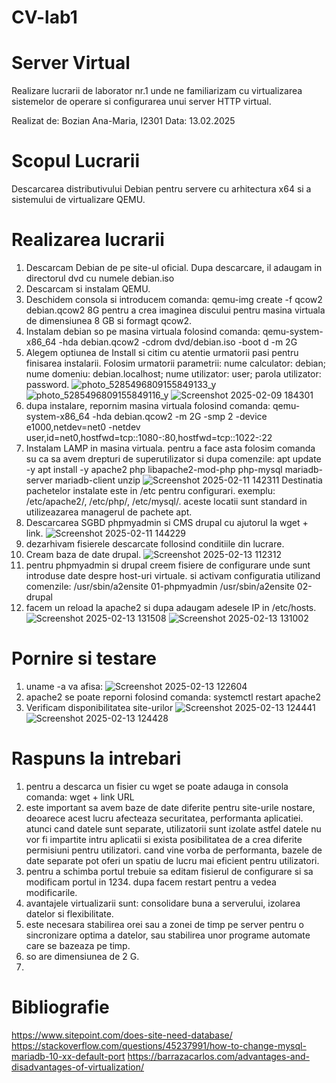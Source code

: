 # CV-lab1
# Server Virtual
Realizare lucrarii de laborator nr.1 unde ne familiarizam cu virtualizarea sistemelor de operare si configurarea unui server HTTP virtual.

Realizat de: Bozian Ana-Maria, I2301 
Data: 13.02.2025

# Scopul Lucrarii
Descarcarea distributivului Debian pentru servere cu arhitectura x64 si a sistemului de virtualizare QEMU.

# Realizarea lucrarii
1. Descarcam Debian de pe site-ul oficial. Dupa descarcare, il adaugam in directorul dvd cu numele debian.iso
2. Descarcam si instalam QEMU.
3. Deschidem consola si introducem comanda: qemu-img create -f qcow2 debian.qcow2 8G pentru a crea imaginea discului pentru masina virtuala de dimensiunea 8 GB si formagt qcow2.
4. Instalam debian so pe masina virtuala folosind comanda: qemu-system-x86_64 -hda debian.qcow2 -cdrom dvd/debian.iso -boot d -m 2G
5. Alegem optiunea de Install si citim cu atentie urmatorii pasi pentru finisarea instalarii. Folosim urmatorii parametrii:
nume calculator: debian;
nume domeniu: debian.localhost;
nume utilizator: user;
parola utilizator: password.
![photo_5285496809155849133_y](https://github.com/user-attachments/assets/eb885f58-3569-4e43-b059-338e2b9eecb4)
![photo_5285496809155849116_y](https://github.com/user-attachments/assets/a8ade105-5077-4db9-8698-a60ce9db0779)
![Screenshot 2025-02-09 184301](https://github.com/user-attachments/assets/f08629d7-780f-49aa-9dd7-e66cdddcbb3a)
6. dupa instalare, repornim masina virtuala folosind comanda:
qemu-system-x86_64 -hda debian.qcow2 -m 2G -smp 2 -device e1000,netdev=net0 -netdev user,id=net0,hostfwd=tcp::1080-:80,hostfwd=tcp::1022-:22
7. Instalam LAMP in masina virtuala. pentru a face asta folosim comanda su ca sa avem drepturi de superutilizator si dupa comenzile:
apt update -y
apt install -y apache2 php libapache2-mod-php php-mysql mariadb-server mariadb-client unzip
![Screenshot 2025-02-11 142311](https://github.com/user-attachments/assets/55f2c9d7-c635-4cbd-afbd-b54012f9a2b7)
Destinatia pachetelor instalate este in /etc pentru configurari. exemplu: /etc/apache2/, /etc/php/, /etc/mysql/. aceste locatii sunt standard in utilizeazarea managerul de pachete apt.
8. Descarcarea SGBD phpmyadmin si CMS drupal cu ajutorul la wget + link.
![Screenshot 2025-02-11 144229](https://github.com/user-attachments/assets/0e9589bf-a26b-47f3-a0b0-93824939d186)
9. dezarhivam fisierele descarcate follosind conditiile din lucrare.
10. Cream baza de date drupal. ![Screenshot 2025-02-13 112312](https://github.com/user-attachments/assets/e8e0a1ed-214b-4b69-8ca8-6f1df16b62d5)
11. pentru phpmyadmin si drupal creem fisiere de configurare unde sunt introduse date despre host-uri virtuale. si activam configuratia utilizand comenzile:
/usr/sbin/a2ensite 01-phpmyadmin
/usr/sbin/a2ensite 02-drupal
12. facem un reload la apache2 si dupa adaugam adesele IP in /etc/hosts.
![Screenshot 2025-02-13 131508](https://github.com/user-attachments/assets/4b86e601-ac84-401a-a3a7-99b111fc10d3)
![Screenshot 2025-02-13 131002](https://github.com/user-attachments/assets/796fb202-0f56-419e-aac4-c0766aabb6c8)

# Pornire si testare
1. uname -a va afisa:
![Screenshot 2025-02-13 122604](https://github.com/user-attachments/assets/cc266809-96ad-4936-a1e0-357ee1b8d314)
2. apache2 se poate reporni folosind comanda: systemctl restart apache2
3. Verificam disponibilitatea site-urilor ![Screenshot 2025-02-13 124441](https://github.com/user-attachments/assets/21b29924-efbd-4a23-b10b-2c36f35f1965)
![Screenshot 2025-02-13 124428](https://github.com/user-attachments/assets/2396ad19-6029-4138-b6ca-9b7fc2afa3a4)

# Raspuns la intrebari
1. pentru a descarca un fisier cu wget se poate adauga in consola comanda: wget + link URL
2. este important sa avem baze de date diferite pentru site-urile nostare, deoarece acest lucru afecteaza securitatea, performanta aplicatiei. atunci cand datele sunt separate, utilizatorii sunt izolate astfel datele nu vor fi impartite intru aplicatii si exista posibilitatea de a crea diferite permisiuni pentru utilizatori. cand vine vorba de performanta, bazele de date separate pot oferi un spatiu de lucru mai eficient pentru utilizatori.
3. pentru a schimba portul trebuie sa editam fisierul de configurare si sa modificam portul in 1234. dupa facem restart pentru a vedea modificarile.
4. avantajele virtualizarii sunt: consolidare buna a serverului, izolarea datelor si flexibilitate.
5. este necesara stabilirea orei sau a zonei de timp pe server pentru o sincronizare optima a datelor, sau stabilirea unor programe automate care se bazeaza pe timp.
6. so are dimensiunea de 2 G.
7. 

# Bibliografie
https://www.sitepoint.com/does-site-need-database/
https://stackoverflow.com/questions/45237991/how-to-change-mysql-mariadb-10-xx-default-port
https://barrazacarlos.com/advantages-and-disadvantages-of-virtualization/
